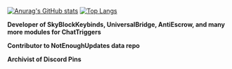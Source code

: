 [![Anurag's GitHub stats](https://github-readme-stats.vercel.app/api?username=MisterCheezeCake)](https://github.com/MisterCheezeCake)
[![Top Langs](https://github-readme-stats.vercel.app/api/top-langs/?username=MisterCheezeCake&layout=compact)](https://github.com/MisterCheezeCake)

**Developer of SkyBlockKeybinds, UniversalBridge, AntiEscrow, and many more modules for ChatTriggers**

**Contributor to NotEnoughUpdates data repo**

**Archivist of Discord Pins**
